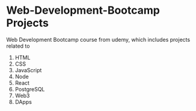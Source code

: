 # Web-Development-Bootcamp Projects
Web Development Bootcamp course from udemy, which includes projects related to 
1. HTML
2. CSS
3. JavaScript
4. Node
5. React
6. PostgreSQL
7. Web3
8. DApps
